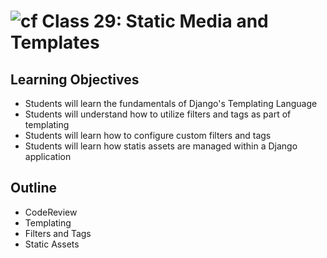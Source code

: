 # ![cf](http://i.imgur.com/7v5ASc8.png) Class 29: Static Media and Templates

## Learning Objectives

- Students will learn the fundamentals of Django's Templating Language
- Students will understand how to utilize filters and tags as part of templating
- Students will learn how to configure custom filters and tags
- Students will learn how statis assets are managed within a Django application

## Outline
- CodeReview
- Templating
- Filters and Tags
- Static Assets
<!-- [Hyperlinks]{:target="_blank"} -->


<!-- links -->
<!-- [Hyperlinks]: To supporting materials -->

